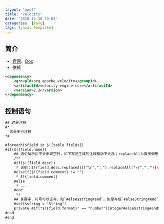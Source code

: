 ```yaml
---
layout: "post"
title: "Velocity"
date: "2020-12-16 20:03"
categories: [lang]
tags: [java, template]
---
```


## 简介

- [官网](http://velocity.apache.org/)、[Doc](http://velocity.apache.org/engine/devel/user-guide.html)
- 依赖

```xml
<dependency>
    <groupId>org.apache.velocity</groupId>
    <artifactId>velocity-engine-core</artifactId>
    <version>2.2</version>
</dependency>
```

## 控制语句

```html
## 这是注释
#*
  这是多行注释
*#

#foreach($field in $!{table.fields})
#if($!{field.name})
    ## 语句解析后不会出现空行，如下写法生成的注释排版不会乱；replaceAll为直接调用对象方法
    /** 
    #if($!{field.desc})
     * 说明：$!{field.desc.replaceAll("\n","；").replaceAll("\r","；")}<br/>
    #elseif($!{field.comment} != "")
     * $!{field.comment}
    #else
     * ...
    #end
     */
    ## 关键字、符号可以连写，如`#else$string#end`。但是写成`#elseString#end`又无法识别，写成`#else String#end`会多出一个空格
    #set($string = "String")
    private #if("$!{field.format}" == "number")Integer#else$string#end$!{field.name};
#end
#end
```

